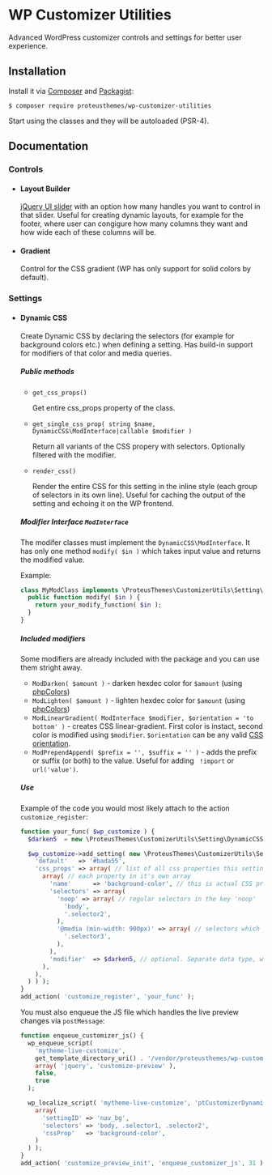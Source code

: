 # WP Customizer Utilities

Advanced WordPress customizer controls and settings for better user experience.

## Installation

Install it via [Composer](https://getcomposer.org/) and [Packagist](https://packagist.org/packages/proteusthemes/wp-customizer-utilities):

```shell
$ composer require proteusthemes/wp-customizer-utilities
```

Start using the classes and they will be autoloaded (PSR-4).

## Documentation

### Controls

- #### Layout Builder

  [jQuery UI slider](https://jqueryui.com/slider/) with an option how many handles you want to control in that slider. Useful for creating dynamic layouts, for example for the footer, where user can congigure how many columns they want and how wide each of these columns will be.

- #### Gradient

  Control for the CSS gradient (WP has only support for solid colors by default).

### Settings

- #### Dynamic CSS

  Create Dynamic CSS by declaring the selectors (for example for background colors etc.) when defining a setting. Has build-in support for modifiers of that color and media queries.

  ##### Public methods

  - `get_css_props()`

    Get entire css_props property of the class.

  - `get_single_css_prop( string $name, DynamicCSS\ModInterface|callable $modifier )`

    Return all variants of the CSS propery with selectors. Optionally filtered with the modifier.

  - `render_css()`

    Render the entire CSS for this setting in the inline style (each group of selectors in its own line). Useful for caching the output of the setting and echoing it on the WP frontend.

  ##### Modifier Interface `ModInterface`

  The modifer classes must implement the `DynamicCSS\ModInterface`. It has only one method `modify( $in )` which takes input value and returns the modified value.

  Example:

  ```php
  class MyModClass implements \ProteusThemes\CustomizerUtils\Setting\DynamicCSS\ModInterface {
    public function modify( $in ) {
      return your_modify_function( $in );
    }
  }
  ```

  ##### Included modifiers

  Some modifiers are already included with the package and you can use them stright away.

  - `ModDarken( $amount )` - darken hexdec color for `$amount` (using [phpColors](https://github.com/mexitek/phpColors#available-methods))
  - `ModLighten( $amount )` - lighten hexdec color for `$amount` (using [phpColors](https://github.com/mexitek/phpColors#available-methods))
  - `ModLinearGradient( ModInterface $modifier, $orientation = 'to bottom' )` - creates CSS linear-gradient. First color is instact, second color is modified using `$modifier`. `$orientation` can be any valid [CSS orientation](https://developer.mozilla.org/en-US/docs/Web/CSS/linear-gradient#Syntax).
  - `ModPrependAppend( $prefix = '', $suffix = '' )` - adds the prefix or suffix (or both) to the value. Useful for adding ` !import` or `url('value')`.

  ##### Use

  Example of the code you would most likely attach to the action `customize_register`:

  ```php
  function your_func( $wp_customize ) {
    $darken5  = new \ProteusThemes\CustomizerUtils\Setting\DynamicCSS\ModDarken( 5 );

    $wp_customize->add_setting( new \ProteusThemes\CustomizerUtils\Setting\DynamicCSS( $wp_customize, 'nav_bg', array(
      'default'   => '#bada55',
      'css_props' => array( // list of all css properties this setting controls
        array( // each property in it's own array
          'name'      => 'background-color', // this is actual CSS property
          'selectors' => array(
            'noop' => array( // regular selectors in the key 'noop'
              'body',
              '.selector2',
            ),
            '@media (min-width: 900px)' => array( // selectors which should be in MQ
              '.selector3',
            ),
          ),
          'modifier'  => $darken5, // optional. Separate data type, with the modify() method (via implemented interface) which takes value and returns modified value OR callable function with 1 argument
        ),
      ),
    ) ) );
  }
  add_action( 'customize_register', 'your_func' );
  ```

  You must also enqueue the JS file which handles the live preview changes via `postMessage`:

  ```php
  function enqueue_customizer_js() {
    wp_enqueue_script(
      'mytheme-live-customize',
      get_template_directory_uri() . '/vendor/proteusthemes/wp-customizer-utilities/assets/live-customize.js',
      array( 'jquery', 'customize-preview' ),
      false,
      true
    );

    wp_localize_script( 'mytheme-live-customize', 'ptCustomizerDynamicCSS', array(
      array(
        'settingID' => 'nav_bg',
        'selectors' => 'body, .selector1, .selector2',
        'cssProp'   => 'background-color',
      )
    ) );
  }
  add_action( 'customize_preview_init', 'enqueue_customizer_js', 31 );
  ```
